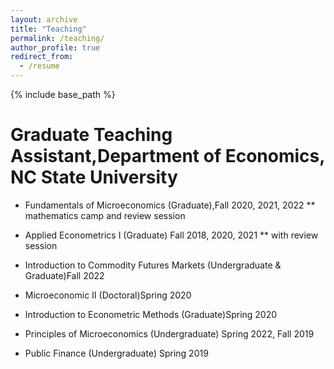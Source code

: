 ```yaml
---
layout: archive
title: "Teaching"
permalink: /teaching/
author_profile: true
redirect_from:
  - /resume
---
```

{% include base_path %}

Graduate Teaching Assistant,Department of Economics, NC State University
======

* Fundamentals of Microeconomics (Graduate),Fall 2020, 2021, 2022 
** mathematics camp and  review session

* Applied Econometrics I (Graduate) Fall 2018, 2020, 2021 
** with review session

* Introduction to Commodity Futures Markets (Undergraduate \& Graduate)Fall 2022

* Microeconomic II (Doctoral)Spring 2020

* Introduction to Econometric Methods (Graduate)Spring 2020

* Principles of Microeconomics (Undergraduate) Spring 2022, Fall 2019

* Public Finance (Undergraduate) Spring 2019

